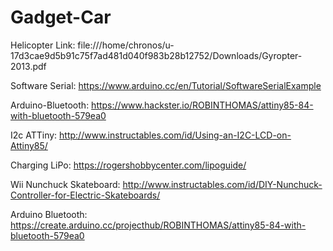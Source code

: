 # Gadget-Car

Helicopter Link: file:///home/chronos/u-17d3cae9d5b91c75f7ad481d040f983b28b12752/Downloads/Gyropter-2013.pdf

Software Serial: https://www.arduino.cc/en/Tutorial/SoftwareSerialExample

Arduino-Bluetooth: https://www.hackster.io/ROBINTHOMAS/attiny85-84-with-bluetooth-579ea0

I2c ATTiny: http://www.instructables.com/id/Using-an-I2C-LCD-on-Attiny85/

Charging LiPo: https://rogershobbycenter.com/lipoguide/

Wii Nunchuck Skateboard: http://www.instructables.com/id/DIY-Nunchuck-Controller-for-Electric-Skateboards/

Arduino Bluetooth: https://create.arduino.cc/projecthub/ROBINTHOMAS/attiny85-84-with-bluetooth-579ea0
